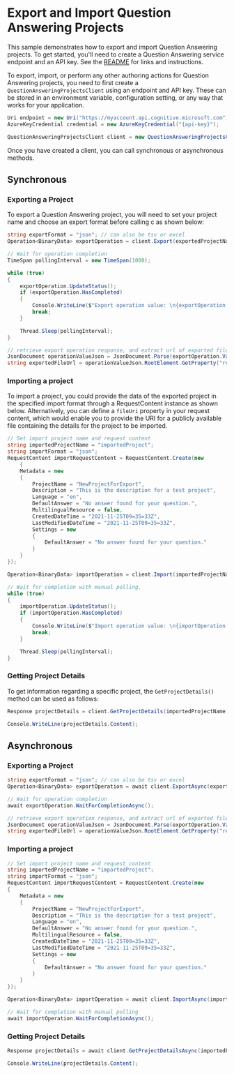 # Export and Import Question Answering Projects

This sample demonstrates how to export and import Question Answering projects. To get started, you'll need to create a Question Answering service endpoint and an API key. See the [README](https://github.com/Azure/azure-sdk-for-net/blob/main/sdk/cognitivelanguage/Azure.AI.Language.QuestionAnswering/README.md) for links and instructions.

To export, import, or perform any other authoring actions for Question Answering projects, you need to first create a `QuestionAnsweringProjectsClient` using an endpoint and API key. These can be stored in an environment variable, configuration setting, or any way that works for your application.

```C# Snippet:QuestionAnsweringProjectsClient_Create
Uri endpoint = new Uri("https://myaccount.api.cognitive.microsoft.com");
AzureKeyCredential credential = new AzureKeyCredential("{api-key}");

QuestionAnsweringProjectsClient client = new QuestionAnsweringProjectsClient(endpoint, credential);
```

Once you have created a client, you can call synchronous or asynchronous methods.

## Synchronous

### Exporting a Project

To export a Question Answering project, you will need to set your project name and choose an export format before calling c as shown below:

```C# Snippet:QuestionAnsweringProjectsClient_ExportProject
string exportFormat = "json"; // can also be tsv or excel
Operation<BinaryData> exportOperation = client.Export(exportedProjectName, exportFormat);

// Wait for operation completion
TimeSpan pollingInterval = new TimeSpan(1000);

while (true)
{
    exportOperation.UpdateStatus();
    if (exportOperation.HasCompleted)
    {
        Console.WriteLine($"Export operation value: \n{exportOperation.Value}");
        break;
    }

    Thread.Sleep(pollingInterval);
}

// retrieve export operation response, and extract url of exported file
JsonDocument operationValueJson = JsonDocument.Parse(exportOperation.Value);
string exportedFileUrl = operationValueJson.RootElement.GetProperty("resultUrl").ToString();
```

### Importing a project

To import a project, you could provide the data of the exported project in the specified import format through a RequestContent instance as shown below. Alternatively, you can define a `fileUri` property in your request content, which would enable you to provide the URI for a publicly available file containing the details for the project to be imported.

```C# Snippet:QuestionAnsweringProjectsClient_ImportProject
// Set import project name and request content
string importedProjectName = "importedProject";
string importFormat = "json";
RequestContent importRequestContent = RequestContent.Create(new
    {
    Metadata = new
    {
        ProjectName = "NewProjectForExport",
        Description = "This is the description for a test project",
        Language = "en",
        DefaultAnswer = "No answer found for your question.",
        MultilingualResource = false,
        CreatedDateTime = "2021-11-25T09=35=33Z",
        LastModifiedDateTime = "2021-11-25T09=35=33Z",
        Settings = new
        {
            DefaultAnswer = "No answer found for your question."
        }
    }
});

Operation<BinaryData> importOperation = client.Import(importedProjectName, importRequestContent, importFormat);

// Wait for completion with manual polling.
while (true)
{
    importOperation.UpdateStatus();
    if (importOperation.HasCompleted)
    {
        Console.WriteLine($"Import operation value: \n{importOperation.Value}");
        break;
    }

    Thread.Sleep(pollingInterval);
}
```

### Getting Project Details

To get information regarding a specific project, the `GetProjectDetails()` method can be used as follows:

```C# Snippet:QuestionAnsweringProjectsClient_GetProjectDetails
Response projectDetails = client.GetProjectDetails(importedProjectName);

Console.WriteLine(projectDetails.Content);
```

## Asynchronous

### Exporting a Project

```C# Snippet:QuestionAnsweringProjectsClient_ExportProjectAsync
string exportFormat = "json"; // can also be tsv or excel
Operation<BinaryData> exportOperation = await client.ExportAsync(exportedProjectName, exportFormat);

// Wait for operation completion
await exportOperation.WaitForCompletionAsync();

// retrieve export operation response, and extract url of exported file
JsonDocument operationValueJson = JsonDocument.Parse(exportOperation.Value);
string exportedFileUrl = operationValueJson.RootElement.GetProperty("resultUrl").ToString();
```

### Importing a project

```C# Snippet:QuestionAnsweringProjectsClient_ImportProjectAsync
// Set import project name and request content
string importedProjectName = "importedProject";
string importFormat = "json";
RequestContent importRequestContent = RequestContent.Create(new
{
    Metadata = new
    {
        ProjectName = "NewProjectForExport",
        Description = "This is the description for a test project",
        Language = "en",
        DefaultAnswer = "No answer found for your question.",
        MultilingualResource = false,
        CreatedDateTime = "2021-11-25T09=35=33Z",
        LastModifiedDateTime = "2021-11-25T09=35=33Z",
        Settings = new
        {
            DefaultAnswer = "No answer found for your question."
        }
    }
});

Operation<BinaryData> importOperation = await client.ImportAsync(importedProjectName, importRequestContent, importFormat);

// Wait for completion with manual polling
await importOperation.WaitForCompletionAsync();
```

### Getting Project Details

```C# Snippet:QuestionAnsweringProjectsClient_GetProjectDetailsAsync
Response projectDetails = await client.GetProjectDetailsAsync(importedProjectName);

Console.WriteLine(projectDetails.Content);
```
